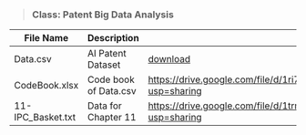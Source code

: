 > ### **Class: Patent Big Data Analysis**
|File Name|Description|URL|
|------------------|------------|----------------------------------|
|Data.csv|AI Patent Dataset|[download](https://drive.google.com/file/d/10bQv-F1XOPXchXvV_ehIYHL-tmKwwKBe/view?usp=sharing)|
|CodeBook.xlsx|Code book of Data.csv|https://drive.google.com/file/d/1ri7_0y0r6rDqIpEM9gHx-Dg14eJjbnUD/view?usp=sharing|
|11-IPC_Basket.txt|Data for Chapter 11|https://drive.google.com/file/d/1trmdK1O9MwIRQc3x6ED587G9w4yeYBRU/view?usp=sharing|
